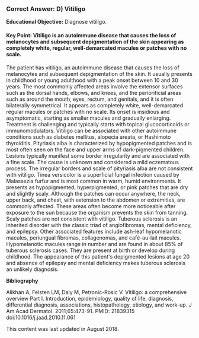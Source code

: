 
### Correct Answer: D) Vitiligo 

**Educational Objective:** Diagnose vitiligo.

#### **Key Point:** Vitiligo is an autoimmune disease that causes the loss of melanocytes and subsequent depigmentation of the skin appearing as completely white, regular, well-demarcated macules or patches with no scale.

The patient has vitiligo, an autoimmune disease that causes the loss of melanocytes and subsequent depigmentation of the skin. It usually presents in childhood or young adulthood with a peak onset between 10 and 30 years. The most commonly affected areas involve the extensor surfaces such as the dorsal hands, elbows, and knees, and the periorificial areas such as around the mouth, eyes, rectum, and genitals, and it is often bilaterally symmetrical. It appears as completely white, well-demarcated regular macules or patches with no scale. Its onset is insidious and asymptomatic, starting as smaller macules and gradually enlarging. Treatment is challenging and typically starts with topical glucocorticoids or immunomodulators. Vitiligo can be associated with other autoimmune conditions such as diabetes mellitus, alopecia areata, or Hashimoto thyroiditis.
Pityriasis alba is characterized by hypopigmented patches and is most often seen on the face and upper arms of dark-pigmented children. Lesions typically manifest some border irregularity and are associated with a fine scale. The cause is unknown and considered a mild eczematous process. The irregular borders and scale of pityriasis alba are not consistent with vitiligo.
Tinea versicolor is a superficial fungal infection caused by Malassezia furfur and is most common in warm, humid environments. It presents as hypopigmented, hyperpigmented, or pink patches that are dry and slightly scaly. Although the patches can occur anywhere, the neck, upper back, and chest, with extension to the abdomen or extremities, are commonly affected. These areas often become more noticeable after exposure to the sun because the organism prevents the skin from tanning. Scaly patches are not consistent with vitiligo.
Tuberous sclerosis is an inherited disorder with the classic triad of angiofibromas, mental deficiency, and epilepsy. Other associated features include ash-leaf hypomelanotic macules, periungual fibromas, collagenomas, and café-au-lait macules. Hypomelanotic macules range in number and are found in about 85% of tuberous sclerosis cases. They are present at birth or develop during childhood. The appearance of this patient's depigmented lesions at age 20 and absence of epilepsy and mental deficiency makes tuberous sclerosis an unlikely diagnosis.

**Bibliography**

Alikhan A, Felsten LM, Daly M, Petronic-Rosic V. Vitiligo: a comprehensive overview Part I. Introduction, epidemiology, quality of life, diagnosis, differential diagnosis, associations, histopathology, etiology, and work-up. J Am Acad Dermatol. 2011;65:473-91. PMID: 21839315 doi:10.1016/j.jaad.2010.11.061

This content was last updated in August 2018.